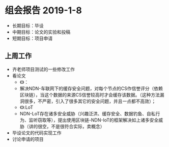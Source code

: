 # 组会报告 2019-1-8
- 长期目标：毕设
- 中期目标：论文的实验和投稿
- 短期目标：项目申请

## 上周工作
- 齐老师项目测试的一些修改工作
- 看论文
   - 《》：
   - 解决NDN-车联网下的缓存安全问题，对每个节点的CS作信誉评分（依赖区块链），当这个数据的来源CS信誉较高时才会缓存该数据。（这种方法漏洞很多，不严密，引入了很多其它的安全问题，并且一点都不高效）；
   - 《》:LoT
   - NDN-LoT存在诸多安全威胁（兴趣泛洪、缓存安全、数据钓鱼、自私行为、监听窃取等），提出使用区块链-NDN-IoT的框架解决如上诸多安全威胁（讲的很空，不是很符合实际，卖概念）
- 毕设论文的代码实现工作
- 讨论申请的项目

